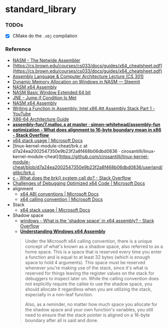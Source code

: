 standard_library
======================
### TODOs
- [x] CMake do the `.obj` compilation

### Reference
- [NASM - The Netwide Assembler](https://www.nasm.us/xdoc/2.15.05/html/nasmdoc0.html)
- [https://cs.brown.edu/courses/cs033/docs/guides/x64_cheatsheet.pdf](https://cs.brown.edu/courses/cs033/docs/guides/x64_cheatsheet.pdf)
- [Assembly Language & Computer Architecture Lecture (CS 301)](https://www.cs.uaf.edu/2015/fall/cs301/lecture/09_23_allocation.html)
- [Dynamic Memory Allocation on Windows in NASM — Steemit](https://steemit.com/programming/@orangeflash81/dynamic-memory-allocation-on-windows-in-nasm)
- [NASM x64 Assembly](https://www.cs.uaf.edu/2017/fall/cs301/reference/x86_64.html)
- [NASM Basic Window Extended 64 bit](https://www.davidgrantham.com/nasm-basicwindowextended64/)
- [JNE - Jump if Condition Is Met](https://faydoc.tripod.com/cpu/jne.htm)
- [NASM x64 Assembly](https://www.cs.uaf.edu/2017/fall/cs301/reference/x86_64.html)
- [Writing a Function in Assembly: Intel x86 Att Assembly Stack Part 1 - YouTube](https://www.youtube.com/watch?v=5iQkR69H_1M)
- [X86-64 Architecture Guide](http://6.s081.scripts.mit.edu/sp18/x86-64-architecture-guide.html)
- [**assembly-fun/7.malloc.s at master · simon-whitehead/assembly-fun**](https://github.com/simon-whitehead/assembly-fun/blob/master/windows-x64/7.malloc/7.malloc.s)
- [**optimization - What does alignment to 16-byte boundary mean in x86 - Stack Overflow**](https://stackoverflow.com/questions/10224564/what-does-alignment-to-16-byte-boundary-mean-in-x86)
- [x64 stack usage | Microsoft Docs](https://docs.microsoft.com/en-us/cpp/build/stack-usage?view=msvc-170)
- [linux-kernel-module-cheat/brk.c at d7a24ea2002547350e9b23f2a8f468b06dbd0836 · cirosantilli/linux-kernel-module-cheat](https://github.com/cirosantilli/linux-kernel-module-cheat/blob/d7a24ea2002547350e9b23f2a8f468b06dbd0836/userland/glibc/brk.c
- [c - What does the brk() system call do? - Stack Overflow](https://stackoverflow.com/questions/6988487/what-does-the-brk-system-call-do)
- [Challenges of Debugging Optimized x64 Code | Microsoft Docs](https://docs.microsoft.com/en-us/archive/blogs/ntdebugging/challenges-of-debugging-optimized-x64-code)
- alignment
  - [x64 ABI conventions | Microsoft Docs](https://docs.microsoft.com/en-us/cpp/build/x64-software-conventions?view=msvc-170)
  - [x64 calling convention | Microsoft Docs](https://docs.microsoft.com/en-us/cpp/build/x64-calling-convention?view=msvc-170)
- Stack
  - [x64 stack usage | Microsoft Docs](https://docs.microsoft.com/en-us/cpp/build/stack-usage?view=msvc-170)
- Shadow space
  - [windows - What is the 'shadow space' in x64 assembly? - Stack Overflow](https://stackoverflow.com/questions/30190132/what-is-the-shadow-space-in-x64-assembly)
  - [**Understanding Windows x64 Assembly**](https://sonictk.github.io/asm_tutorial/)
  > Under the Microsoft x64 calling convention, there is a unique concept of what's known as a shadow space, also referred to as a home space. This is a space that is reserved every time you enter a function and is equal to at least 32 bytes (which is enough space to hold 4 arguments). This space must be reserved whenever you're making use of the stack, since it's what is reserved for things leaving the register values on the stack for debuggers to inspect later on. While the calling convention does not explicitly require the callee to use the shadow space, you should allocate it regardless when you are utilizing the stack, especially in a non-leaf function.
  >   
  > Also, as a reminder, no matter how much space you allocate for the shadow space and your own function's variables, you still need to ensure that the stack pointer is aligned on a 16-byte boundary after all is said and done.

